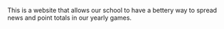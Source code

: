 This is a website that allows our school to have a bettery way to spread news and point totals in our yearly games.
